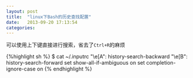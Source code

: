 ```yaml
---
layout: post
title:  "linux下Bash的历史查找配置"
date:   2013-09-20 17:13:54
categories: 
---
```


可以使用上下键直接进行搜索，省去了`Ctrl+R`的麻烦

{%highlight sh %}
$ cat ~/.inputrc
"\e[A": history-search-backward
"\e[B": history-search-forward
set show-all-if-ambiguous on
set completion-ignore-case on
{% endhighlight %}
